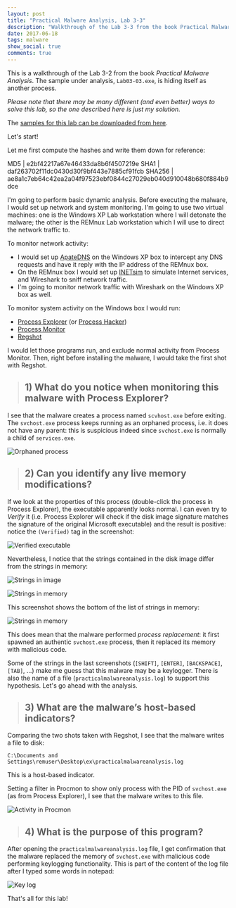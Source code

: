 ```yaml
---
layout: post
title: "Practical Malware Analysis, Lab 3-3"
description: "Walkthrough of the Lab 3-3 from the book Practical Malware Analysis"
date: 2017-06-18
tags: malware
show_social: true
comments: true
---
```


This is a walkthrough of the Lab 3-2 from the book _Practical Malware Analysis_. The sample under analysis, `Lab03-03.exe`, is hiding itself as another process.

<!--more-->

_Please note that there may be many different (and even better) ways to solve this lab, so the one described here is just my solution._

The [samples for this lab can be downloaded from here](https://github.com/iosonogio/PracticalMalwareAnalysis-Labs).

Let's start!

Let me first compute the hashes and write them down for reference:

MD5 | e2bf42217a67e46433da8b6f4507219e
SHA1 | daf263702f11dc0430d30f9bf443e7885cf91fcb
SHA256 | ae8a1c7eb64c42ea2a04f97523ebf0844c27029eb040d910048b680f884b9dce

I'm going to perform basic dynamic analysis. Before executing the malware, I would set up network and system monitoring. I'm going to use two virtual machines: one is the Windows XP Lab workstation where I will detonate the malware; the other is the REMnux Lab workstation which I will use to direct the network traffic to.

To monitor network activity:

* I would set up [ApateDNS](https://www.fireeye.com/services/freeware/apatedns.html) on the Windows XP box to intercept any DNS requests and have it reply with the IP address of the REMnux box.
* On the REMnux box I would set up [INETsim](http://www.inetsim.org/) to simulate Internet services, and Wireshark to sniff network traffic.
* I'm going to monitor network traffic with Wireshark on the Windows XP box as well.

To monitor system activity on the Windows box I would run:

* [Process Explorer](https://docs.microsoft.com/en-us/sysinternals/downloads/process-explorer) (or [Process Hacker](http://processhacker.sourceforge.net))
* [Process Monitor](https://docs.microsoft.com/en-us/sysinternals/downloads/procmon)
* [Regshot](https://sourceforge.net/projects/regshot)

I would let those programs run, and exclude normal activity from Process Monitor. Then, right before installing the malware, I would take the first shot with Regshot.

> ## 1) What do you notice when monitoring this malware with Process Explorer?

I see that the malware creates a process named `scvhost.exe` before exiting. The `svchost.exe` process keeps running as an orphaned process, i.e. it does not have any parent: this is suspicious indeed since `svchost.exe` is normally a child of `services.exe`.

![Orphaned process](/media/pma/lab-03-03/svchost_process_processexplorer.png)

> ## 2) Can you identify any live memory modifications?

If we look at the properties of this process (double-click the process in Process Explorer), the executable apparently looks normal. I can even try to _Verify_ it (i.e. Process Explorer will check if the disk image signature matches the signature of the original Microsoft executable) and the result is positive: notice the `(Verified)` tag in the screenshot:

![Verified executable](/media/pma/lab-03-03/svchost_verify.png)

Nevertheless, I notice that the strings contained in the disk image differ from the strings in memory:

![Strings in image](/media/pma/lab-03-03/svchost_strings_image.png)

![Strings in memory](/media/pma/lab-03-03/svchost_strings_memory.png)

This screenshot shows the bottom of the list of strings in memory:

![Strings in memory](/media/pma/lab-03-03/svchost_strings_memory_bottom.png)

This does mean that the malware performed _process replacement_: it first spawned an authentic `svchost.exe` process, then it replaced its memory with malicious code.

Some of the strings in the last screenshots (`[SHIFT]`, `[ENTER]`, `[BACKSPACE]`, `[TAB]`, ...) make me guess that this malware may be a keylogger. There is also the name of a file (`practicalmalwareanalysis.log`) to support this hypothesis. Let's go ahead with the analysis.

> ## 3) What are the malware’s host-based indicators?

Comparing the two shots taken with Regshot, I see that the malware writes a file to disk:

`C:\Documents and Settings\remuser\Desktop\ex\practicalmalwareanalysis.log`

This is a host-based indicator.

Setting a filter in Procmon to show only process with the PID of `svchost.exe` (as from Process Explorer), I see that the malware writes to this file.

![Activity in Procmon](/media/pma/lab-03-03/writefile_procmon.png)

> ## 4) What is the purpose of this program?

After opening the `practicalmalwareanalysis.log` file, I get confirmation that the malware replaced the memory of `svchost.exe` with malicious code performing keylogging functionality. This is part of the content of the log file after I typed some words in notepad:

![Key log](/media/pma/lab-03-03/keylogged.png)

That's all for this lab!
